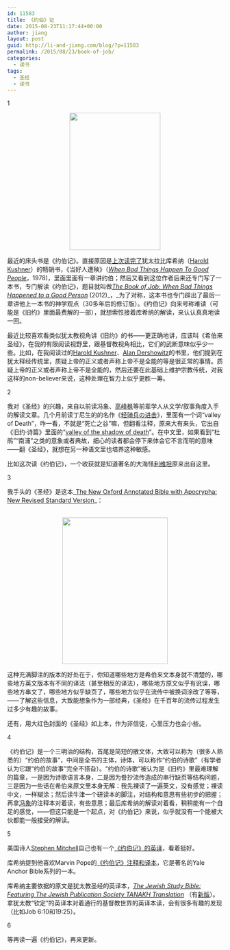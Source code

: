 ```yaml
---
id: 11583
title: 《约伯》记
date: 2015-08-23T11:17:44+00:00
author: jiang
layout: post
guid: http://li-and-jiang.com/blog/?p=11583
permalink: /2015/08/23/book-of-job/
categories:
  - 读书
tags:
  - 圣经
  - 读书
---
```

1 


<img style="border-top: 0px; border-right: 0px; background-image: none; border-bottom: 0px; float: none; padding-top: 0px; padding-left: 0px; margin-left: auto; border-left: 0px; display: block; padding-right: 0px; margin-right: auto" border="0" src="http://ecx.images-amazon.com/images/I/41v9wdp6-GL._SX329_BO1,204,203,200_.jpg" width="212" height="320" /> 

最近的床头书是《约伯记》。直接原因是<a href="http://li-and-jiang.com/blog/2015/06/29/when-bad-things-happen-to-good-people/" target="_blank">上次读完了</a>犹太拉比库希纳（[Harold Kushner](https://en.wikipedia.org/wiki/Harold_Kushner)）的畅销书，《当好人遭殃》（[_When Bad Things Happen To Good People_](https://en.wikipedia.org/wiki/When_Bad_Things_Happen_to_Good_People)，1978)，里面里面有一章讲约伯；然后又看到这位作者后来还专门写了一本书，专门解读《约伯记》，题目就叫做<a href="http://www.amazon.com/The-Book-Job-Happened-Encounters-ebook/dp/B007SGLZJE" target="_blank"><em>The Book of Job: When Bad Things Happened to a Good Person</em></a> (2012)_，_为了对称，这本书也专门辟出了最后一章讲他上一本书的神学观点（30多年后的修订版）。《约伯记》向来号称难读（可能是《旧约》里面最费解的一部），就想索性接着库希纳的解读，来认认真真地读一回。 

最近比较喜欢看类似犹太教视角讲《旧约》的书——更正确地讲，应该叫《希伯来圣经》，在我的有限阅读视野里，跟基督教视角相比，它们的武断意味似乎少一些。比如，在我阅读过的[Harold Kushner](https://en.wikipedia.org/wiki/Harold_Kushner)、<a href="https://en.wikipedia.org/wiki/Alan_Dershowitz" target="_blank">Alan Dershowitz</a>的书里，他们提到在犹太释经传统里，质疑上帝的正义或者声称上帝不是全能的等是很正常的事情。质疑上帝的正义或者声称上帝不是全能的，然后还要在此基础上维护宗教传统，对我这样的non-believer来说，这种处理在智力上似乎更胜一筹。&nbsp; 

2 

我对《圣经》的兴趣，来自以前读冯象、<a href="http://li-and-jiang.com/blog/2011/05/19/jinshengtan-bible/" target="_blank">高峰枫</a>等前辈学人从文学/叙事角度入手的解读文章。几个月前读丁尼生的的名作《<a href="https://en.wikipedia.org/wiki/The_Charge_of_the_Light_Brigade_(poem)" target="_blank">轻骑兵の进击</a>》，里面有一个词“valley of Death”，咋一看，不就是“死亡之谷”嘛，但翻看注释，原来大有来头，它出自《旧约·诗篇》里面的“<a href="https://en.wikipedia.org/wiki/Valley_of_the_Shadow_of_Death" target="_blank">valley of the shadow of death</a>”。在中文里，如果看到“杜鹃”“南浦”之类的意象或者典故，细心的读者都会停下来体会它不言而明的意味——翻《圣经》，就想在另一种语文里也培养这种敏感。 

比如这次读《约伯记》，一个收获就是知道著名的大海怪<a href="https://en.wikipedia.org/wiki/Leviathan" target="_blank">利维坦</a>原来出自这里。 

3 

我手头的《圣经》是这本_<a href="http://www.amazon.com/The-Oxford-Annotated-Bible-Apocrypha/dp/0195289609" target="_blank">The New Oxford Annotated Bible with Apocrypha: New Revised Standard Version</a>_： 

&nbsp; 
<img style="border-left-width: 0px; border-right-width: 0px; background-image: none; border-bottom-width: 0px; float: none; padding-top: 0px; padding-left: 0px; margin-left: auto; display: block; padding-right: 0px; border-top-width: 0px; margin-right: auto" border="0" src="https://global.oup.com/academic/covers/pdp/9780195289558" width="246" height="341" /> 

这种充满脚注的版本的好处在于，你知道哪些地方是希伯来文本身就不清楚的，哪些地方英文版本有不同的译法（甚至相反的译法），哪些地方原文似乎有讹误，哪些地方串文了，哪些地方似乎缺页了，哪些地方似乎在流传中被换词涂改了等等，——了解这些信息，大致能想象作为一部经典，《圣经》在千百年的流传过程发生过多少有趣的故事。 

还有，用大红色封面的《圣经》如上本，作为非信徒，心里压力也会小些。 

4&nbsp; 

《约伯记》是一个三明治的结构，首尾是简短的散文体，大致可以称为（很多人熟悉的）“约伯的故事”，中间是全书的主体，诗体，可以称作“约伯的诗歌”（有学者认为它跟“约伯的故事”完全不搭旮）。“约伯的诗歌”被认为是《旧约》里最难理解的篇章，一是因为诗歌语言本身，二是因为誊抄流传造成的串行缺页等结构问题，三是因为一些话在希伯来原文里本身无解：我先裸读了一遍英文，没有感觉；裸读中文，一样糊涂；然后读牛津一个研读本的脚注，对结构和意思有些初步的把握；再拿<a href="http://book.douban.com/subject/10563589/" target="_blank">冯象</a>的注释本对着读，有些意思；最后库希纳的解读对着看，稍稍能有一个自足的感觉，——但这只能是一个起点，对《约伯记》来说，似乎就没有一个能被大伙都能一般接受的解读。 

5 

美国诗人<a href="https://en.wikipedia.org/wiki/Stephen_Mitchell_(translator)" target="_blank">Stephen Mitchell</a>自己也有一个<a href="http://www.amazon.com/The-BOOK-JOB-Stephen-Mitchell/dp/0060969598" target="_blank">《约伯记》的英译</a>，看着挺好。 

库希纳提到他喜欢Marvin Pope的<a href="http://www.amazon.com/Job-The-Anchor-Bible-Vol/dp/0385008945" target="_blank">《约伯记》注释和译本</a>，它是著名的Yale Anchor Bible系列的一本。 

库希纳主要依据的原文是犹太教圣经的英译本，<a href="http://www.amazon.com/The-Jewish-Study-Bible-Publication/dp/0195297512" target="_blank"><em>The Jewish Study Bible: Featuring The Jewish Publication Society TANAKH Translation</em></a> （有<a href="http://www.amazon.com/The-Jewish-Study-Bible-Edition/dp/0199978468/ref=dp_ob_title_bk" target="_blank">新版</a>）。拿犹太教“钦定”的英译本对着通行的基督教世界的英译本读，会有很多有趣的发现（比如Job 6:10和19:25）。 

6 

等再读一遍《约伯记》，再来更新。